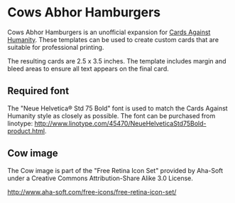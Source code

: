 Cows Abhor Hamburgers
=====================
Cows Abhor Hamburgers is an unofficial expansion for
[Cards Against Humanity](http://cardsagainsthumanity.com). These templates
can be used to create custom cards that are suitable for professional
printing.

The resulting cards are 2.5 x 3.5 inches. The template includes margin and
bleed areas to ensure all text appears on the final card.

Required font
-------------
The "Neue Helvetica® Std 75 Bold" font is used to match the Cards Against
Humanity style as closely as possible. The font can be purchased from
linotype: http://www.linotype.com/45470/NeueHelveticaStd75Bold-product.html.

Cow image
---------
The Cow image is part of the "Free Retina Icon Set" provided by Aha-Soft under
a Creative Commons Attribution-Share Alike 3.0 License.

http://www.aha-soft.com/free-icons/free-retina-icon-set/
